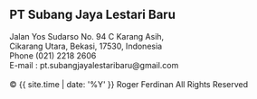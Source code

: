 <div class="footer">
	<div class="footer-content">
		<h2>PT Subang Jaya Lestari Baru</h2>
		Jalan Yos Sudarso No. 94 C Karang Asih,
		<br>
		Cikarang Utara, Bekasi, 17530, Indonesia
		<br>
		Phone (021) 2218 2606
		<br>
		E-mail : pt.subangjayalestaribaru@gmail.com
		<br>
		<br>
		&copy; {{ site.time | date: '%Y' }} Roger Ferdinan All Rights Reserved
	</div>
	<div class="footer-content">
		<a href="mailto:pt.subangjayalestaribaru@gmail.com"><img src="{{ site.base_url }}/assets/images/email.png" alt="email" loading="lazy" class="footer-img" width="5vh" height="5vh"></a>
	</div>
</div>